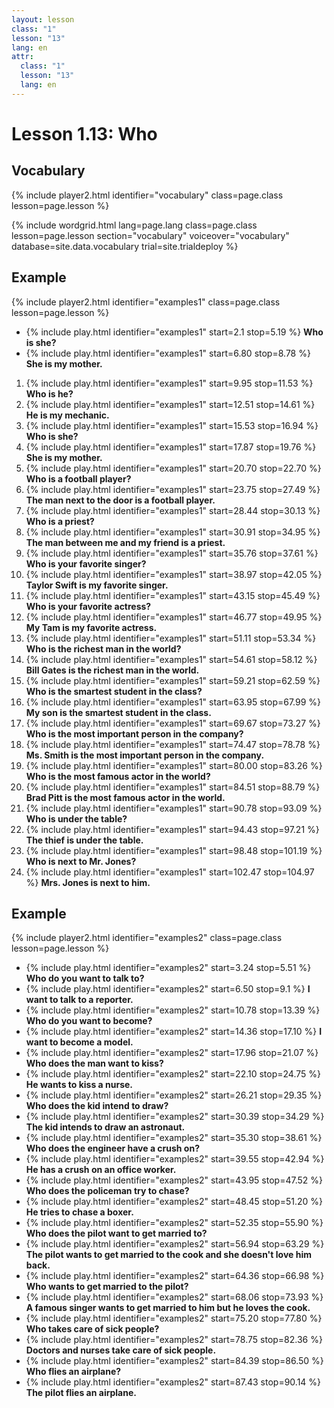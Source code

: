 ```yaml
---
layout: lesson
class: "1"
lesson: "13"
lang: en
attr:
  class: "1"
  lesson: "13"
  lang: en
---
```


# Lesson 1.13: Who

## Vocabulary
{% include player2.html identifier="vocabulary" class=page.class lesson=page.lesson %}

{% include wordgrid.html lang=page.lang
		class=page.class 
		lesson=page.lesson 
		section="vocabulary"
		voiceover="vocabulary"
		database=site.data.vocabulary 
		trial=site.trialdeploy %}

## Example 
{% include player2.html identifier="examples1" class=page.class lesson=page.lesson %}

- {% include play.html identifier="examples1" start=2.1 stop=5.19 %} __Who is she?__
- {% include play.html identifier="examples1" start=6.80 stop=8.78 %} __She is my mother.__
  
1. {% include play.html identifier="examples1" start=9.95 stop=11.53 %} __Who is he?__   
2. {% include play.html identifier="examples1" start=12.51 stop=14.61 %} __He is my mechanic.__   
3. {% include play.html identifier="examples1" start=15.53 stop=16.94 %} __Who is she?__   
4. {% include play.html identifier="examples1" start=17.87 stop=19.76 %} __She is my mother.__   
5. {% include play.html identifier="examples1" start=20.70 stop=22.70 %} __Who is a football player?__   
6. {% include play.html identifier="examples1" start=23.75 stop=27.49 %} __The man next to the door is a football player.__   
7. {% include play.html identifier="examples1" start=28.44 stop=30.13 %} __Who is a priest?__   
8. {% include play.html identifier="examples1" start=30.91 stop=34.95 %} __The man between me and my friend is a priest.__   
9. {% include play.html identifier="examples1" start=35.76 stop=37.61 %} __Who is your favorite singer?__   
10. {% include play.html identifier="examples1" start=38.97 stop=42.05 %} __Taylor Swift is my favorite singer.__   
11. {% include play.html identifier="examples1" start=43.15 stop=45.49 %} __Who is your favorite actress?__   
12. {% include play.html identifier="examples1" start=46.77 stop=49.95 %} __My Tam is my favorite actress.__   
13. {% include play.html identifier="examples1" start=51.11 stop=53.34 %} __Who is the richest man in the world?__   
14. {% include play.html identifier="examples1" start=54.61 stop=58.12 %} __Bill Gates is the richest man in the world.__   
15. {% include play.html identifier="examples1" start=59.21 stop=62.59 %} __Who is the smartest student in the class?__   
16. {% include play.html identifier="examples1" start=63.95 stop=67.99 %} __My son is the smartest student in the class.__   
17. {% include play.html identifier="examples1" start=69.67 stop=73.27 %} __Who is the most important person in the company?__   
18. {% include play.html identifier="examples1" start=74.47 stop=78.78 %} __Ms. Smith is the most important person in the company.__   
19. {% include play.html identifier="examples1" start=80.00 stop=83.26 %} __Who is the most famous actor in the world?__   
20. {% include play.html identifier="examples1" start=84.51 stop=88.79 %} __Brad Pitt is the most famous actor in the world.__   
21. {% include play.html identifier="examples1" start=90.78 stop=93.09 %} __Who is under the table?__   
22. {% include play.html identifier="examples1" start=94.43 stop=97.21 %} __The thief is under the table.__   
23. {% include play.html identifier="examples1" start=98.48 stop=101.19 %} __Who is next to Mr. Jones?__   
24. {% include play.html identifier="examples1" start=102.47 stop=104.97 %} __Mrs. Jones is next to him.__   

## Example 
{% include player2.html identifier="examples2" class=page.class lesson=page.lesson %}

- {% include play.html identifier="examples2" start=3.24 stop=5.51 %} __Who do you want to talk to?__   
- {% include play.html identifier="examples2" start=6.50 stop=9.1 %} __I want to talk to a reporter.__   
- {% include play.html identifier="examples2" start=10.78 stop=13.39 %} __Who do you want to become?__   
- {% include play.html identifier="examples2" start=14.36 stop=17.10 %} __I want to become a model.__   
- {% include play.html identifier="examples2" start=17.96 stop=21.07 %} __Who does the man want to kiss?__   
- {% include play.html identifier="examples2" start=22.10 stop=24.75 %} __He wants to kiss a nurse.__   
- {% include play.html identifier="examples2" start=26.21 stop=29.35 %} __Who does the kid intend to draw?__   
- {% include play.html identifier="examples2" start=30.39 stop=34.29 %} __The kid intends to draw an astronaut.__   
- {% include play.html identifier="examples2" start=35.30 stop=38.61 %} __Who does the engineer have a crush on?__   
- {% include play.html identifier="examples2" start=39.55 stop=42.94 %} __He has a crush on an office worker.__   
- {% include play.html identifier="examples2" start=43.95 stop=47.52 %} __Who does the policeman try to chase?__   
- {% include play.html identifier="examples2" start=48.45 stop=51.20 %} __He tries to chase a boxer.__   
- {% include play.html identifier="examples2" start=52.35 stop=55.90 %} __Who does the pilot want to get married to?__   
- {% include play.html identifier="examples2" start=56.94 stop=63.29 %} __The pilot wants to get married to the cook and she doesn't love him back.__   
- {% include play.html identifier="examples2" start=64.36 stop=66.98 %} __Who wants to get married to the pilot?__   
- {% include play.html identifier="examples2" start=68.06 stop=73.93 %} __A famous singer wants to get married to him but he loves the cook.__   
- {% include play.html identifier="examples2" start=75.20 stop=77.80 %} __Who takes care of sick people?__   
- {% include play.html identifier="examples2" start=78.75 stop=82.36 %} __Doctors and nurses take care of sick people.__   
- {% include play.html identifier="examples2" start=84.39 stop=86.50 %} __Who flies an airplane?__   
- {% include play.html identifier="examples2" start=87.43 stop=90.14 %} __The pilot flies an airplane.__   


 